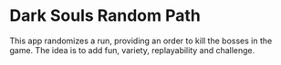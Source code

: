 # Dark Souls Random Path

This app randomizes a run, providing an order to kill the bosses in the game. The idea is to add fun, variety, replayability and challenge.